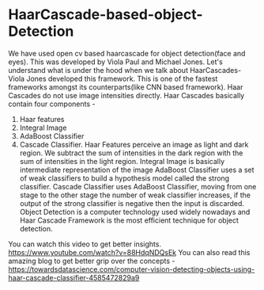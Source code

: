 # HaarCascade-based-object-Detection
We have used open cv based haarcascade for object detection(face and eyes). This was developed by Viola Paul and Michael Jones. 
Let's understand what is under the hood when we talk about HaarCascades-
Viola Jones developed this framework. This is one of the fastest frameworks amongst its counterparts(like CNN based framework).
Haar Cascades do not use image intensities directly. Haar Cascades basically contain four components -
1. Haar features
2. Integral Image
3. AdaBoost Classifier
4. Cascade Classifier.
Haar Features perceive an image as light and dark region. We subtract the sum of intensities in the dark region with the sum of intensities in the light region. 
Integral Image is basically intermediate representation of the image
AdaBoost Classifier uses a set of weak classifiers to build a hypothesis model called the strong classifier.
Cascade Classifier uses AdaBoost Classifier, moving from one stage to the other stage the number of weak classifier increases, if the output of the strong classifier is negative then the input is discarded.
Object Detection is a computer technology used widely nowadays and Haar Cascade Framework is the most efficient technique for object detection.



You can watch this video to get better insights. https://www.youtube.com/watch?v=88HdqNDQsEk
You can also read this amazing blog to get better grip over the concepts -https://towardsdatascience.com/computer-vision-detecting-objects-using-haar-cascade-classifier-4585472829a9
